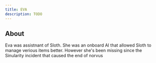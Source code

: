 ```yaml
---
title: EVA
description: TODO
---
```


## About
Eva was assistnant of Sloth. She was an 
onboard AI that allowed Sloth to manage 
verious items better. However she's been 
missing since the Sinularity incident 
that caused the end of norvus